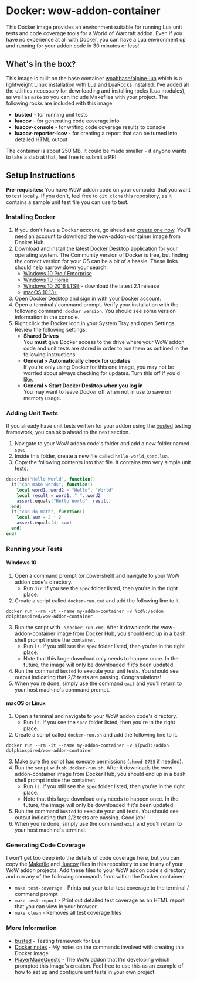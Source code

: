 # Docker: wow-addon-container

This Docker image provides an environment suitable for running Lua unit tests and code coverage tools for a World of Warcraft addon. Even if you have no experience at all with Docker, you can have a Lua environment up and running for your addon code in 30 minutes or less!

## What's in the box?

This image is built on the base container [woahbase/alpine-lua](https://hub.docker.com/r/woahbase/alpine-lua) which is a lightweight Linux installation with Lua and LuaRocks installed. I've added all the utilities necessary for downloading and installing rocks (Lua modules), as well as `make` so you can include Makefiles with your project. The following rocks are included with this image:

* **busted** - for running unit tests
* **luacov** - for generating code coverage info
* **luacov-console** - for writing code coverage results to console
* **luacov-reporter-lcov** - for creating a report that can be turned into detailed HTML output

The container is about 250 MB. It could be made smaller - if anyone wants to take a stab at that, feel free to submit a PR!

## Setup Instructions

**Pre-requisites:** You have WoW addon code on your computer that you want to test locally. If you don't, feel free to `git clone` this repository, as it contains a sample unit test file you can use to test.

### Installing Docker

1. If you don't have a Docker account, go ahead and [create one now](https://hub.docker.com/). You'll need an account to download the wow-addon-container image from Docker Hub.
2. Download and install the latest Docker Desktop application for your operating system. The Community version of Docker is free, but finding the correct version for your OS can be a bit of a hassle. These links should help narrow down your search:
    * [Windows 10 Pro / Enterprise](https://docs.docker.com/docker-for-windows/install/)
    * [Windows 10 Home](https://docs.docker.com/docker-for-windows/install-windows-home/)
    * [Windows 10 2016 LTSB](https://docs.docker.com/docker-for-windows/release-notes/) - download the latest 2.1 release
    * [macOS 10.13+](https://docs.docker.com/docker-for-mac/install/)
3. Open Docker Desktop and sign in with your Docker account.
4. Open a terminal / command prompt. Verify your installation with the following command: `docker version`. You should see some version information in the console.
5. Right click the Docker icon in your System Tray and open Settings. Review the following settings:
    * **Shared Drives**<br/>
      You **must** give Docker access to the drive where your WoW addon code and unit tests are stored in order to run them as outlined in the following instructions.
    * **General > Automatically check for updates**<br/>
      If you're only using Docker for this one image, you may not be worried about always checking for updates. Turn this off if you'd like.
    * **General > Start Docker Desktop when you log in**<br/>
      You may want to leave Docker off when not in use to save on memory usage.

### Adding Unit Tests

If you already have unit tests written for your addon using the [busted](https://olivinelabs.com/busted/) testing framework, you can skip ahead to the next section.

1. Navigate to your WoW addon code's folder and add a new folder named `spec`.
2. Inside this folder, create a new file called `hello-world_spec.lua`.
3. Copy the following contents into that file. It contains two very simple unit tests.

```lua
describe("Hello World", function()
  it("can make words", function()
    local word1, word2 = "Hello", "World"
    local result = word1.." "..word2
    assert.equals("Hello World", result)
  end)
  it("can do math", function()
    local sum = 2 + 2
    assert.equals(4, sum)
  end)
end)
```

### Running your Tests

#### Windows 10

1. Open a command prompt (or powershell) and navigate to your WoW addon code's directory.
    * Run `dir`. If you see the `spec` folder listed, then you're in the right place.
2. Create a script called `docker-run.cmd` and add the following line to it.
```
docker run --rm -it --name my-addon-container -v %cd%:/addon dolphinspired/wow-addon-container
```
3. Run the script with `.\docker-run.cmd`. After it downloads the wow-addon-container image from Docker Hub, you should end up in a bash shell prompt inside the container.
    * Run `ls`. If you still see the `spec` folder listed, then you're in the right place.
    * Note that this large download only needs to happen once. In the future, the image will only be downloaded if it's been updated.
4. Run the command `busted` to execute your unit tests. You should see output indicating that 2/2 tests are passing. Congratulations!
5. When you're done, simply use the command `exit` and you'll return to your host machine's command prompt.

#### macOS or Linux

1. Open a terminal and navigate to your WoW addon code's directory.
    * Run `ls`. If you see the `spec` folder listed, then you're in the right place.
2. Create a script called `docker-run.sh` and add the following line to it.
```
docker run --rm -it --name my-addon-container -v $(pwd):/addon dolphinspired/wow-addon-container
```
3. Make sure the script has execute permissions (`chmod 0755` if needed).
4. Run the script with `sh docker-run.sh`. After it downloads the wow-addon-container image from Docker Hub, you should end up in a bash shell prompt inside the container.
    * Run `ls`. If you still see the `spec` folder listed, then you're in the right place.
    * Note that this large download only needs to happen once. In the future, the image will only be downloaded if it's been updated.
5. Run the command `busted` to execute your unit tests. You should see output indicating that 2/2 tests are passing. Good job!
6. When you're done, simply use the command `exit` and you'll return to your host machine's terminal.

### Generating Code Coverage

I won't get too deep into the details of code coverage here, but you can copy the [Makefile](Makefile) and [.luacov](.luacov) files in this repository to use in any of your WoW addon projects. Add these files to your WoW addon code's directory and run any of the following commands from within the Docker container:

* `make test-coverage` - Prints out your total test coverage to the terminal / command prompt
* `make test-report` - Print out detailed test coverage as an HTML report that you can view in your browser
* `make clean` - Removes all test coverage files

### More Information

* [busted](https://olivinelabs.com/busted/) - Testing framework for Lua
* [Docker notes](DEV.md) - My notes on the commands involved with creating this Docker image
* [PlayerMadeQuests](https://github.com/dolphinspired/PlayerMadeQuests) - The WoW addon that I'm developing which prompted this image's creation. Feel free to use this as an example of how to set up and configure unit tests in your own project.